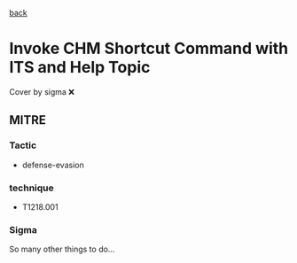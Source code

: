 [back](../index.md)
# Invoke CHM Shortcut Command with ITS and Help Topic
Cover by sigma :x: 

## MITRE
### Tactic
  - defense-evasion

### technique
  - T1218.001

### Sigma

 So many other things to do...